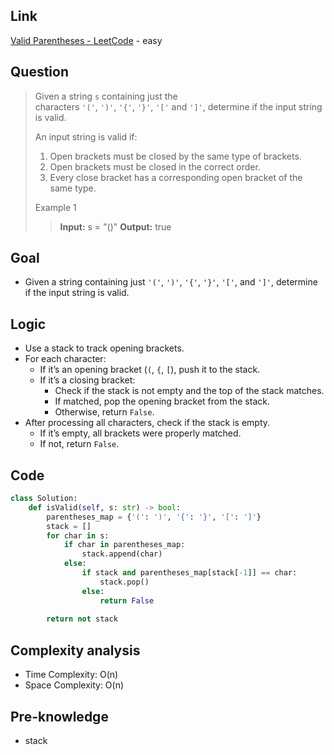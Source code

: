 ## Link
[Valid Parentheses - LeetCode](https://leetcode.com/problems/valid-parentheses/description/) - easy
## Question
> Given a string `s` containing just the characters `'('`, `')'`, `'{'`, `'}'`, `'['` and `']'`, determine if the input string is valid.
>
> An input string is valid if:
> 1. Open brackets must be closed by the same type of brackets.
> 2. Open brackets must be closed in the correct order.
> 3. Every close bracket has a corresponding open bracket of the same type.
>
> Example 1
>> **Input:** s = "()"
>> **Output:** true
## Goal
- Given a string containing just `'('`, `')'`, `'{'`, `'}'`, `'['`, and `']'`,  determine if the input string is valid.
## Logic
- Use a stack to track opening brackets.
- For each character:
    - If it’s an opening bracket (`(`, `{`, `[`), push it to the stack.
    - If it’s a closing bracket:
        - Check if the stack is not empty and the top of the stack matches.
        - If matched, pop the opening bracket from the stack.
        - Otherwise, return `False`.
- After processing all characters, check if the stack is empty.
    - If it’s empty, all brackets were properly matched.
    - If not, return `False`.
## Code
```python
class Solution:
    def isValid(self, s: str) -> bool:
        parentheses_map = {'(': ')', '{': '}', '[': ']'}
        stack = []
        for char in s:
            if char in parentheses_map:
                stack.append(char)
            else:
                if stack and parentheses_map[stack[-1]] == char:
                    stack.pop()
                else:
                    return False
        
        return not stack
```

## Complexity analysis
- Time Complexity: O(n)
- Space Complexity: O(n)
## Pre-knowledge
- stack

